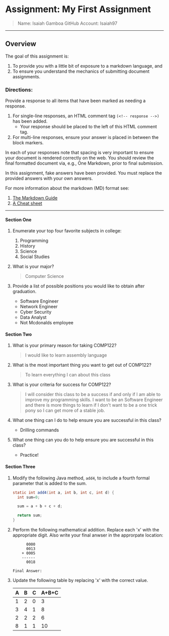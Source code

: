 # Assignment:  My First Assignment
> Name: Isaiah Gamboa <!-- response -->
> GitHub Account: Isaiah97 <!-- response -->
---

## Overview
The goal of this assignment is:
  1. To provide you with a little bit of exposure to a markdown language, and
  1. To ensure you understand the mechanics of submitting document assignments.

### Directions:

Provide a response to all items that have been marked as needing a response. 
  1. For single-line responses, an HTML comment tag `(<!-- response -->)` has been added.
     * Your response should be placed to the left of this HTML comment tag.
  1. For multi-line responses, ensure your answer is placed in between the block markers.

In each of your responses note that spacing is very important to ensure your document is rendered correctly on the web. You should review the final formatted document via, e.g., One Markdown, prior to final submission.

In this assignment, fake answers have been provided. You must replace the provided answers with your own answers.

For more information about the markdown (MD) format see:

  1. [The Markdown Guide](https://www.markdownguide.org)
  1. [A Cheat sheet](file://$HOME/classes/comp122/reference/markdown-cheat-sheet.md)


---
#### Section One
1. Enumerate your top four favorite subjects in college:
   1. Programming                                                             <!-- response -->
   1. History                                                                 <!-- response -->
   1. Science                                                                 <!-- response -->
   1. Social Studies                                                          <!-- response  -->
 

1. What is your major?

   > Computer Science                                                           <!-- response -->
   <!-- 
        Place your response after the first '> '.  
        A '> ' introduces a block quote.  
        Also note that the '> ' is positioned directly under the first character
        after the '1. ' above.  This is important!
   -->


1. Provide a list of possible positions you would like to obtain after graduation.

   * Software Engineer                                                            <!-- response -->
   * Network Engineer                                                                   <!-- response -->
   * Cyber Security                                                             <!-- response -->
   * Data Analyst                                                               <!-- response -->
   * Not Mcdonalds employee                                                              <!-- response -->
  <!-- 
       This is an example of an unordered list.  
       An unordered list can begin with either '* ' or '- '.  
       Feel free to add and delete response lines as needed.
  -->

#### Section Two
1. What is your primary reason for taking COMP122?

   > I would like to learn assembly language                           <!-- response -->

1. What is the most important thing you want to get out of COMP122?

   > To learn everything I can about this class                                        <!-- response -->

1. What is your criteria for success for COMP122?

   > I will consider this class to be a success if and only if I              <!-- response -->
     am able to improve my programming skills. I want to be an                <!-- response -->
     Software Engineer and there is more things to learn if I don't               <!-- response -->
     want to be a one trick pony so I can get more of a stable job.           <!-- response -->
                                                                              <!-- response -->
   <!-- The above is an example of a multi-line response. -->
   <!-- Note that a respons tag must be assiciated with each line. -->
   <!-- Feel free to add or remove additional response lines as needed. -->


1. What one thing can I do to help ensure you are successful in this class?
   
   * Drilling commands                                                <!-- response -->

1. What one thing can you do to help ensure you are successful in this class?
   
   * Practice!                                            <!-- response -->

#### Section Three
1. Modify the following Java method, `add4`, to include a fourth formal parameter that is added to the sum.

   ```java response
   static int add4(int a, int b, int c, int d) {                                     
     int sum=0;

     sum = a + b + c + d;

     return sum;
   }
   ```
   <!-- 
        The three ticks ('`') opens up a code block. You can also include
        the tag (e.g., java) that identifies how to render the code.
        All the code must be between the two sets of 3-ticks, and the code
        must indented to the column in which the three ticks begin.
        The "response" tag must be present to be include in your response key.
   -->


1. Perform the following mathematical addition.  Replace each 'x' with the appropriate digit.  Also write your final anwser in the approrpate location:

   ```response
         0000 
         0013 
       + 0005 
       ------
         0018 

   Final Answer:  
   ```

   <!-- 
        This is a seconde example of a multi-line response block.
   -->


1. Update the following table by replacing 'x' with the correct value.

   <!-- response start -->

   | A  | B  | C  | A+B+C |
   |----|----|----|-------|
   | 1  | 2  | 0  |   3   |
   | 3  | 4  | 1  |   8   |
   | 2  | 2  | 2  |   6   |
   | 8  | 1  | 1  |  10   |

   <!-- response end -->

   <!-- 
        This is an example of a multi-line response block.
        Everything between the "response start" and "response end" is included
        in the answer key.
   -->
